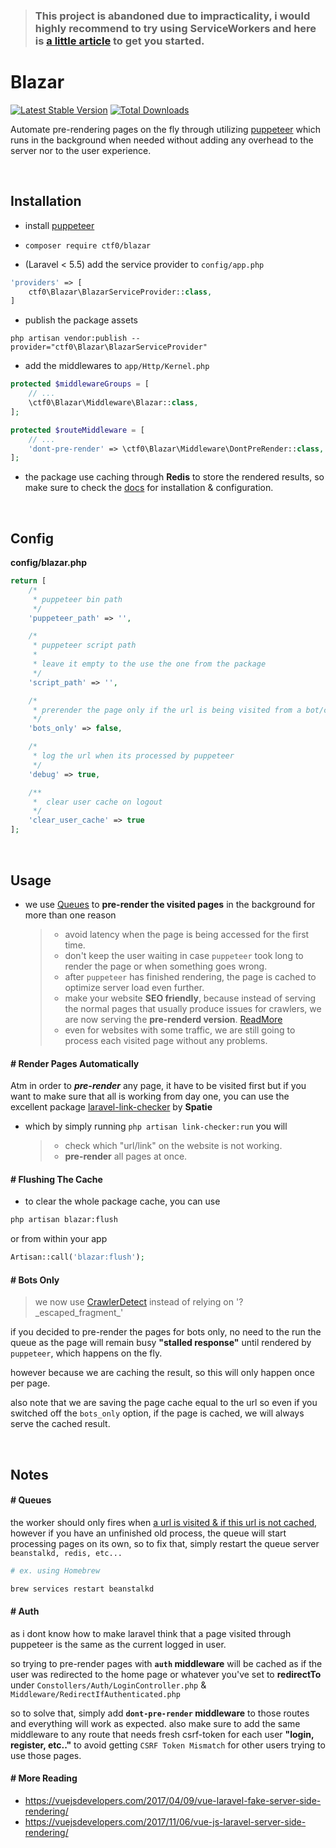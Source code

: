 > ### This project is abandoned due to impracticality, i would highly recommend to try using ServiceWorkers and here is [a little article](https://ctf0.wordpress.com/2018/07/14/laravel-and-pwa/) to get you started.



# Blazar

[![Latest Stable Version](https://img.shields.io/packagist/v/ctf0/blazar.svg)](https://packagist.org/packages/ctf0/blazar) [![Total Downloads](https://img.shields.io/packagist/dt/ctf0/blazar.svg)](https://packagist.org/packages/ctf0/blazar)

Automate pre-rendering pages on the fly through utilizing [puppeteer](https://github.com/GoogleChrome/puppeteer) which runs in the background when needed without adding any overhead to the server nor to the user experience.

<br>

## Installation

- install [puppeteer](https://github.com/GoogleChrome/puppeteer#installation)

- `composer require ctf0/blazar`

- (Laravel < 5.5) add the service provider to `config/app.php`

```php
'providers' => [
    ctf0\Blazar\BlazarServiceProvider::class,
]
```

- publish the package assets

`php artisan vendor:publish --provider="ctf0\Blazar\BlazarServiceProvider"`

- add the middlewares to `app/Http/Kernel.php`

```php
protected $middlewareGroups = [
    // ...
    \ctf0\Blazar\Middleware\Blazar::class,
];

protected $routeMiddleware = [
    // ...
    'dont-pre-render' => \ctf0\Blazar\Middleware\DontPreRender::class,
];
```

- the package use caching through **Redis** to store the rendered results, so make sure to check the [docs](https://laravel.com/docs/5.4/redis) for installation & configuration.

<br>

## Config
**config/blazar.php**

```php
return [
    /*
     * puppeteer bin path
     */
    'puppeteer_path' => '',

    /*
     * puppeteer script path
     *
     * leave it empty to the use the one from the package
     */
    'script_path' => '',

    /*
     * prerender the page only if the url is being visited from a bot/crawler
     */
    'bots_only' => false,

    /*
     * log the url when its processed by puppeteer
     */
    'debug' => true,

    /**
     *  clear user cache on logout
     */
    'clear_user_cache' => true
];
```

<br>

## Usage

- we use [Queues](https://laravel.com/docs/5.4/events#queued-event-listeners) to **pre-render the visited pages** in the background for more than one reason

    >- avoid latency when the page is being accessed for the first time.
    >- don't keep the user waiting in case `puppeteer` took long to render the page or when something goes wrong.
    >- after `puppeteer` has finished rendering, the page is cached to optimize server load even further.
    >- make your website **SEO friendly**, because instead of serving the normal pages that usually produce issues for crawlers, we are now serving the **pre-renderd version**. [ReadMore](#-render-pages-automatically)
    >- even for websites with some traffic, we are still going to process each visited page without any problems.

#### # Render Pages Automatically

Atm in order to ***pre-render*** any page, it have to be visited first but if you want to make sure that all is working from day one, you can use the excellent package [laravel-link-checker](https://packagist.org/packages/spatie/laravel-link-checker) by **Spatie**

- which by simply running `php artisan link-checker:run` you will

    >- check which "url/link" on the website is not working.
    >- **pre-render** all pages at once.

#### # Flushing The Cache

- to clear the whole package cache, you can use

```bash
php artisan blazar:flush
```

or from within your app

```php
Artisan::call('blazar:flush');
```

#### # Bots Only

> we now use [CrawlerDetect](https://github.com/JayBizzle/Laravel-Crawler-Detect) instead of relying on '\?\_escaped_fragment_'

if you decided to pre-render the pages for bots only, no need to the run the queue as the page will remain busy **"stalled response"** until rendered by `puppeteer`, which happens on the fly.

however because we are caching the result, so this will only happen once per page.

also note that we are saving the page cache equal to the url so even if you switched off the `bots_only` option, if the page is cached, we will always serve the cached result.

<br>

## Notes

#### # Queues

the worker should only fires when <u>a url is visited & if this url is not cached</u>,
however if you have an unfinished old process, the queue will start processing pages on its own, so to fix that, simply restart the queue server `beanstalkd, redis, etc...`

```bash
# ex. using Homebrew

brew services restart beanstalkd
```

#### # Auth

as i dont know how to make laravel think that a page visited through puppeteer is the same as the current logged in user.

so trying to pre-render pages with **`auth` middleware** will be cached as if the user was redirected to the home page or whatever you've set to **redirectTo** under
`Constollers/Auth/LoginController.php` & `Middleware/RedirectIfAuthenticated.php`

so to solve that, simply add **`dont-pre-render` middleware** to those routes and everything will work as expected.
also make sure to add the same middleware to any route that needs fresh csrf-token for each user **"login, register, etc.."** to avoid getting `CSRF Token Mismatch` for other users trying to use those pages.

#### # More Reading
- https://vuejsdevelopers.com/2017/04/09/vue-laravel-fake-server-side-rendering/
- https://vuejsdevelopers.com/2017/11/06/vue-js-laravel-server-side-rendering/
